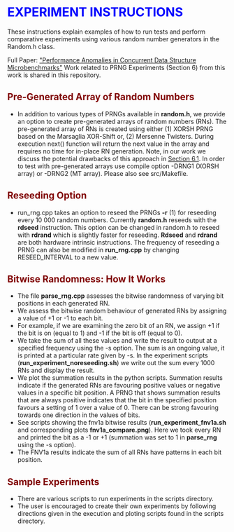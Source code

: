 
<h1 style="color: blue;">EXPERIMENT INSTRUCTIONS</h1>
These instructions explain examples of how to run tests and perform
comparative experiments using various random number generators in the Random.h class.

Full Paper:  ["Performance Anomalies in Concurrent Data Structure Microbenchmarks"](https://arxiv.org/pdf/2208.08469.pdf)
Work related to PRNG Experiments (Section 6) from this work is shared in this repository.
<h2 style="color: maroon;">Pre-Generated Array of Random Numbers </h2>

- In addition to various types of PRNGs available in **random.h**, we provide an option to create pre-generated arrays of random numbers (RNs). The pre-generated array of RNs is created using either (1) XORSH PRNG based on the Marsaglia XOR-Shift or, (2) Mersenne Twisters. During execution next() function will return the next value in the array and requires no time for in-place RN generation.
Note, in our work we discuss the potential drawbacks of this approach in [Section 6.1](https://arxiv.org/pdf/2208.08469.pdf). In order to test with pre-generated arrays use compile option -DRNG1 (XORSH array) or -DRNG2 (MT array). Please also see src/Makefile.

<h2 style="color: maroon;">Reseeding Option </h2>

- run_rng.cpp takes an option to reseed the PRNGs **-r** (1) for reseeding every 10 000 random numbers. Currently **random.h** reseeds with the **rdseed** instruction. This option can be changed in random.h to reseed with **rdrand** which is slightly faster for reseeding. **Rdseed** and **rdrand** are both hardware intrinsic instructions. The frequency of reseeding a PRNG can also be modified in **run_rng.cpp** by changing RESEED_INTERVAL to a new value.

<h2 style="color: maroon;">Bitwise Randomness: How It Works</h2>

- The file **parse_rng.cpp** assesses the bitwise randomness of varying bit positions in each generated RN. 
- We assess the bitwise random behaviour of generated RNs by assigning a value of +1 or -1 to each bit. 
- For example, if we are examining the zero bit of an RN, we assign +1 if the bit is on (equal to 1) and -1 if the bit is off (equal to 0).
- We take the sum of all these values and write the result to output at a specified frequency using the -s option. The sum is an ongoing value, it is printed at a particular rate given by -s. In the experiment scripts (**run_experiment_noreseeding.sh**) we write out the sum every 1000 RNs and display the result.
- We plot the summation results in the python scripts. Summation results indicate if the generated RNs are favouring positive values or negative values in a specific bit position. A PRNG that shows summation results that are always positive indicates that the bit in the specified position favours a setting of 1 over a value of 0. There can be strong favouring towards one direction in the values of bits.
- See scripts showing the fnv1a bitwise results (**run_experiment_fnv1a.sh** and corresponding plots **fnv1a_compare.png**). Here we took every RN and printed the bit as a -1 or +1 (summation was set to 1 in **parse_rng** using the -s option).
- The FNV1a results indicate the sum of all RNs have patterns in each bit position.
   
<h2 style="color: maroon;">Sample Experiments</h2>

- There are various scripts to run experiments in the scripts directory.
- The user is encouraged to create their own experiments by following directions given in the execution and ploting scripts found in the scripts directory.

